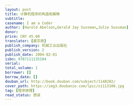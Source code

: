 ```yaml
---
layout: post
title: 计算机程序的构造和解释
subtitle: 
casename: I am a Coder
author: [Harold Abelson,Gerald Jay Sussman,Julie Sussman]
donor: 
price: CNY 45.00
translator: [裘宗燕]
publish_company: 机械工业出版社
publish_version: 2
publish_date: 2004-02-01
isbn: 9787111135104
serial: 
total_volume: 1
borrower: []
borrow_date: []
douban_url: http://book.douban.com/subject/1148282/
cover_path: https://img3.doubanio.com/lpic/s1113106.jpg
tag: [程序原理]
read_status: 想读
---
```

